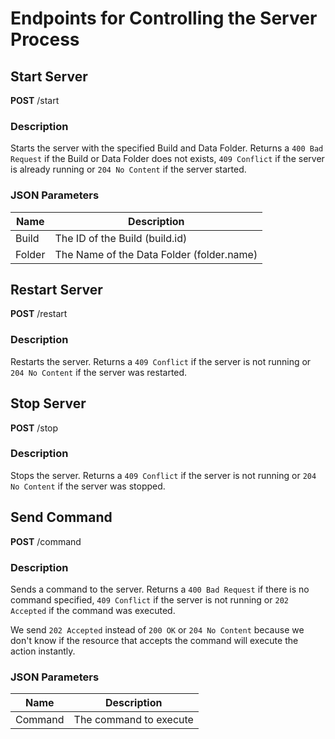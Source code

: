 # Endpoints for Controlling the Server Process

## Start Server

**POST** /start

### Description

Starts the server with the specified Build and Data Folder. Returns a `400 Bad Request` if the Build or Data Folder does not exists, `409 Conflict` if the server is already running or `204 No Content` if the server started.

### JSON Parameters

| Name   | Description                               |
| ------ | ----------------------------------------- |
| Build  | The ID of the Build (build.id)            |
| Folder | The Name of the Data Folder (folder.name) |

## Restart Server

**POST** /restart

### Description

Restarts the server. Returns a `409 Conflict` if the server is not running or `204 No Content` if the server was restarted.

## Stop Server

**POST** /stop

### Description

Stops the server. Returns a `409 Conflict` if the server is not running or `204 No Content` if the server was stopped.

## Send Command

**POST** /command

### Description

Sends a command to the server. Returns a `400 Bad Request` if there is no command specified, `409 Conflict` if the server is not running or `202 Accepted` if the command was executed.

We send `202 Accepted` instead of `200 OK` or `204 No Content` because we don't know if the resource that accepts the command will execute the action instantly.

### JSON Parameters

| Name    | Description            |
| ------- | ---------------------- |
| Command | The command to execute |
